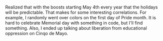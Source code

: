 Realized that with the boosts starting May 4th every year that the
holidays will be predictable. That makes for some interesting
correlations. For example, I randomly went over colors on the first day
of Pride month. It is hard to celebrate Memorial day with something in
code, but I'll find something. Also, I ended up talking about liberation
from educational oppression on Cinqo de Mayo.

